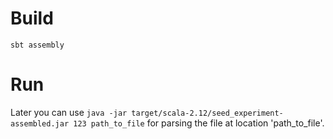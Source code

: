Build
=========

`sbt assembly`

Run
====

Later you can use `java -jar target/scala-2.12/seed_experiment-assembled.jar 123 path_to_file` for parsing the file at location 'path_to_file'. 

